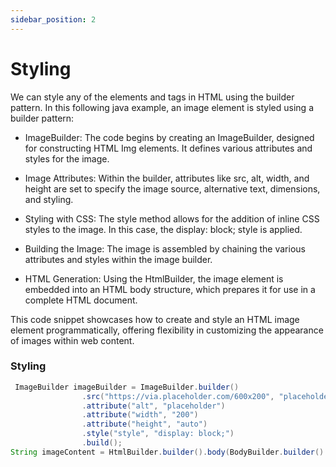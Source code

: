 ```yaml
---
sidebar_position: 2
---
```


# Styling 

We can style any of the elements and tags in HTML using the builder pattern.
In this following java example, an image element is styled using a builder pattern:

- ImageBuilder: The code begins by creating an ImageBuilder, designed for constructing HTML Img elements. It defines various attributes and styles for the image.

- Image Attributes: Within the builder, attributes like src, alt, width, and height are set to specify the image source, alternative text, dimensions, and styling.

- Styling with CSS: The style method allows for the addition of inline CSS styles to the image. In this case, the display: block; style is applied.

- Building the Image: The image is assembled by chaining the various attributes and styles within the image builder.

- HTML Generation: Using the HtmlBuilder, the image element is embedded into an HTML body structure, which prepares it for use in a complete HTML document.

This code snippet showcases how to create and style an HTML image element programmatically, offering flexibility in customizing the appearance of images within web content.
### Styling

```java
 ImageBuilder imageBuilder = ImageBuilder.builder()
                .src("https://via.placeholder.com/600x200", "placeholder")
                .attribute("alt", "placeholder")
                .attribute("width", "200")
                .attribute("height", "auto")
                .style("style", "display: block;")
                .build();
String imageContent = HtmlBuilder.builder().body(BodyBuilder.builder().image(imageBuilder).build()).build();
```



